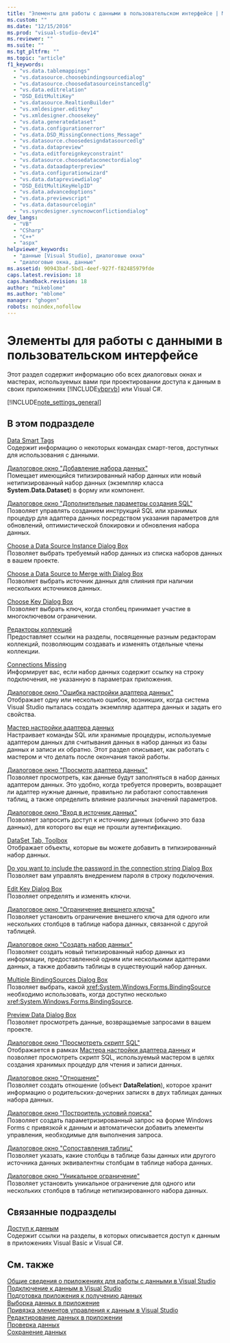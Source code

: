 ```yaml
---
title: "Элементы для работы с данными в пользовательском интерфейсе | Microsoft Docs"
ms.custom: ""
ms.date: "12/15/2016"
ms.prod: "visual-studio-dev14"
ms.reviewer: ""
ms.suite: ""
ms.tgt_pltfrm: ""
ms.topic: "article"
f1_keywords: 
  - "vs.data.tablemappings"
  - "vs.datasource.choosebindingsourcedialog"
  - "vs.datasource.choosedatasourceinstancedlg"
  - "vs.data.editrelation"
  - "DSD_EditMultiKey"
  - "vs.datasource.RealtionBuilder"
  - "vs.xmldesigner.editkey"
  - "vs.xmldesigner.choosekey"
  - "vs.data.generatedataset"
  - "vs.data.configurationerror"
  - "vs.data.DSD_MissingConnections_Message"
  - "vs.datasource.choosedesigndatasourcedlg"
  - "vs.data.datapreview"
  - "vs.data.editforeignkeyconstraint"
  - "vs.datasource.choosedataconectordialog"
  - "vs.data.dataadapterpreview"
  - "vs.data.configurationwizard"
  - "vs.data.datapreviewdialog"
  - "DSD_EditMultiKeyHelpID"
  - "vs.data.advancedoptions"
  - "vs.data.previewscript"
  - "vs.data.datasourcelogin"
  - "vs.syncdesigner.syncnowconflictiondialog"
dev_langs: 
  - "VB"
  - "CSharp"
  - "C++"
  - "aspx"
helpviewer_keywords: 
  - "данные [Visual Studio], диалоговые окна"
  - "диалоговые окна, данные"
ms.assetid: 90943baf-5bd1-4eef-927f-f82485979fde
caps.latest.revision: 18
caps.handback.revision: 18
author: "mikeblome"
ms.author: "mblome"
manager: "ghogen"
robots: noindex,nofollow
---
```

# Элементы для работы с данными в пользовательском интерфейсе
Этот раздел содержит информацию обо всех диалоговых окнах и мастерах, используемых вами при проектировании доступа к данным в своих приложениях [!INCLUDE[vbprvb](../code-quality/includes/vbprvb_md.md)] или Visual C\#.  
  
 [!INCLUDE[note_settings_general](../data-tools/includes/note_settings_general_md.md)]  
  
## В этом подразделе  
 [Data Smart Tags](http://msdn.microsoft.com/ru-ru/1e0a848f-c57b-47ab-b884-eaaa40726f43)  
 Содержит информацию о некоторых командах смарт\-тегов, доступных для использования с данными.  
  
 [Диалоговое окно "Добавление набора данных"](http://msdn.microsoft.com/ru-ru/0e03c0ff-212b-4bfa-ac51-3c2adb71ead0)  
 Помещает имеющийся типизированный набор данных или новый нетипизированный набор данных \(экземпляр класса **System.Data.Dataset**\) в форму или компонент.  
  
 [Диалоговое окно "Дополнительные параметры создания SQL"](http://msdn.microsoft.com/ru-ru/41420450-1ff4-4a1a-b85b-6f6901538fef)  
 Позволяет управлять созданием инструкций SQL или хранимых процедур для адаптера данных посредством указания параметров для обновлений, оптимистической блокировки и обновления набора данных.  
  
 [Choose a Data Source Instance Dialog Box](http://msdn.microsoft.com/ru-ru/51c47f06-fdc5-453e-9178-0a5a2c5c9f34)  
 Позволяет выбрать требуемый набор данных из списка наборов данных в вашем проекте.  
  
 [Choose a Data Source to Merge with Dialog Box](http://msdn.microsoft.com/ru-ru/accafff7-f6bd-481c-a121-fe8a76cd681d)  
 Позволяет выбрать источник данных для слияния при наличии нескольких источников данных.  
  
 [Choose Key Dialog Box](http://msdn.microsoft.com/ru-ru/4ddbfbb7-a80a-412a-b80d-291d86376ca3)  
 Позволяет выбрать ключ, когда столбец принимает участие в многоключевом ограничении.  
  
 [Редакторы коллекций](../Topic/Collection%20Editors.md)  
 Предоставляет ссылки на разделы, посвященные разным редакторам коллекций, позволяющим создавать и изменять отдельные члены коллекции.  
  
 [Connections Missing](http://msdn.microsoft.com/ru-ru/bb9b2e12-7f76-4ee5-acbb-5d20116ee044)  
 Информирует вас, если набор данных содержит ссылку на строку подключения, не указанную в параметрах приложения.  
  
 [Диалоговое окно "Ошибка настройки адаптера данных"](http://msdn.microsoft.com/ru-ru/9ce65cd2-0c7d-4f51-8685-d68be5f3009b)  
 Отображает одну или несколько ошибок, возникших, когда система Visual Studio пыталась создать экземпляр адаптера данных и задать его свойства.  
  
 [Мастер настройки адаптера данных](http://msdn.microsoft.com/ru-ru/efff90cb-0e4c-4eb3-87dc-65dd9d418809)  
 Настраивает команды SQL или хранимые процедуры, используемые адаптером данных для считывания данных в набор данных из базы данных и записи их обратно.  Этот раздел описывает, как работать с мастером и что делать после окончания такой работы.  
  
 [Диалоговое окно "Просмотр адаптера данных"](http://msdn.microsoft.com/ru-ru/1f614cd3-4530-457e-84af-00ccbaea08cc)  
 Позволяет просмотреть, как данные будут заполняться в набор данных адаптером данных. Это удобно, когда требуется проверить, возвращает ли адаптер нужные данные, правильно ли работают сопоставления таблиц, а также определить влияние различных значений параметров.  
  
 [Диалоговое окно "Вход в источник данных"](http://msdn.microsoft.com/ru-ru/6f2d9a57-53c3-4841-bd37-a3643eb68d2e)  
 Позволяет запросить доступ к источнику данных \(обычно это база данных\), для которого вы еще не прошли аутентификацию.  
  
 [DataSet Tab, Toolbox](http://msdn.microsoft.com/ru-ru/fa5f2d6f-924d-4262-ba1b-e9e7f90e7764)  
 Отображает объекты, которые вы можете добавить в типизированный набор данных.  
  
 [Do you want to include the password in the connection string Dialog Box](http://msdn.microsoft.com/ru-ru/193696a7-5213-4396-8328-05ac2df6ee94)  
 Позволяет вам управлять внедрением пароля в строку подключения.  
  
 [Edit Key Dialog Box](http://msdn.microsoft.com/ru-ru/f5c80e39-3a42-4284-b222-6ca009fd9675)  
 Позволяет определять и изменять ключи.  
  
 [Диалоговое окно "Ограничение внешнего ключа"](http://msdn.microsoft.com/ru-ru/45d15629-1f4d-40a7-8708-c9ddfebedc1e)  
 Позволяет установить ограничение внешнего ключа для одного или нескольких столбцов в таблице набора данных, связанной с другой таблицей.  
  
 [Диалоговое окно "Создать набор данных"](http://msdn.microsoft.com/ru-ru/c0efdbaf-13b1-4ee8-ade6-f8a784126cdc)  
 Позволяет создать новый типизированный набор данных из информации, предоставленной одним или несколькими адаптерами данных, а также добавить таблицы в существующий набор данных.  
  
 [Multiple BindingSources Dialog Box](http://msdn.microsoft.com/ru-ru/db76f70c-4fb5-479d-9b64-a67158d48f97)  
 Позволяет выбрать, какой <xref:System.Windows.Forms.BindingSource> необходимо использовать, когда доступно несколько <xref:System.Windows.Forms.BindingSource>.  
  
 [Preview Data Dialog Box](http://msdn.microsoft.com/ru-ru/aa4f0d04-2695-4bb8-946d-54a97ae7287f)  
 Позволяет просмотреть данные, возвращаемые запросами в вашем проекте.  
  
 [Диалоговое окно "Просмотреть скрипт SQL"](http://msdn.microsoft.com/ru-ru/e9571e8b-821c-492d-9bc8-b44eba898bdd)  
 Отображается в рамках [Мастера настройки адаптера данных](http://msdn.microsoft.com/ru-ru/efff90cb-0e4c-4eb3-87dc-65dd9d418809) и позволяет просмотреть скрипт SQL, используемый мастером в целях создания хранимых процедур для чтения и записи данных.  
  
 [Диалоговое окно "Отношение"](http://msdn.microsoft.com/ru-ru/ab8f4b0e-af4c-4725-a550-e2b2ebe43a02)  
 Позволяет создать отношение \(объект **DataRelation**\), которое хранит информацию о родительских\-дочерних записях в двух таблицах данных набора данных.  
  
 [Диалоговое окно "Построитель условий поиска"](../Topic/Search%20Criteria%20Builder%20Dialog%20Box.md)  
 Позволяет создать параметризированный запрос на форме Windows Forms с привязкой к данным и автоматически добавить элементы управления, необходимые для выполнения запроса.  
  
 [Диалоговое окно "Сопоставления таблиц"](http://msdn.microsoft.com/ru-ru/fb4cec1e-f3c8-4773-b409-c2de15293fea)  
 Позволяет указать, какие столбцы в таблице базы данных или другого источника данных эквивалентны столбцам в таблице набора данных.  
  
 [Диалоговое окно "Уникальное ограничение"](http://msdn.microsoft.com/ru-ru/e71a60d7-fae2-4bd0-a1e8-43aae351707d)  
 Позволяет установить уникальное ограничение для одного или нескольких столбцов в таблице нетипизированного набора данных.  
  
## Связанные подразделы  
 [Доступ к данным](../data-tools/accessing-data-in-visual-studio.md)  
 Содержит ссылки на разделы, в которых описывается доступ к данным в приложениях Visual Basic и Visual C\#.  
  
## См. также  
 [Общие сведения о приложениях для работы с данными в Visual Studio](../data-tools/overview-of-data-applications-in-visual-studio.md)   
 [Подключение к данным в Visual Studio](../data-tools/connecting-to-data-in-visual-studio.md)   
 [Подготовка приложения к получению данных](../Topic/Preparing%20Your%20Application%20to%20Receive%20Data.md)   
 [Выборка данных в приложение](../data-tools/fetching-data-into-your-application.md)   
 [Привязка элементов управления к данным в Visual Studio](../data-tools/bind-controls-to-data-in-visual-studio.md)   
 [Редактирование данных в приложении](../data-tools/editing-data-in-your-application.md)   
 [Проверка данных](../Topic/Validating%20Data.md)   
 [Сохранение данных](../data-tools/saving-data.md)